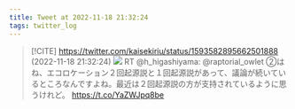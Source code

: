 ```yaml
---
title: Tweet at 2022-11-18 21:32:24
tags: twitter_log
---
```


> [!CITE] https://twitter.com/kaisekiriu/status/1593582895662501888 (2022-11-18 21:32:24)
> ![](https://twitter.com/kaisekiriu/status/1593582895662501888)
> RT @h_higashiyama: @raptorial_owlet ②はね、エコロケーション２回起源説と１回起源説があって、議論が続いているところなんですよね。最近は２回起源説の方が支持されているように思うけれど。
> https://t.co/YaZWJpq8be
